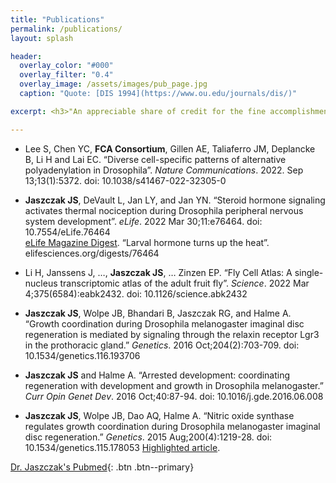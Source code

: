 ```yaml
---
title: "Publications"
permalink: /publications/
layout: splash

header:
  overlay_color: "#000"
  overlay_filter: "0.4"
  overlay_image: /assets/images/pub_page.jpg
  caption: "Quote: [DIS 1994](https://www.ou.edu/journals/dis/)"

excerpt: <h3>"An appreciable share of credit for the fine accomplishments in Drosophila genetics is due to the... workers who established the policy of a free exchange of material and information among all..."<h3>

---
```


* Lee S, Chen YC, **FCA Consortium**, Gillen AE, Taliaferro JM, Deplancke B, Li H and Lai EC. “Diverse cell-specific patterns of alternative polyadenylation in Drosophila”. *Nature Communications*. 2022. Sep 13;13(1):5372. doi: 10.1038/s41467-022-32305-0 

* **Jaszczak JS**, DeVault L, Jan LY, and Jan YN. “Steroid hormone signaling activates thermal nociception during Drosophila peripheral nervous system development”. *eLife*. 2022 Mar 30;11:e76464. doi: 10.7554/eLife.76464 
    <br /><ins>eLife Magazine Digest</ins>. “Larval hormone turns up the heat”. elifesciences.org/digests/76464

* Li H, Janssens J, …, **Jaszczak JS**, … Zinzen EP. “Fly Cell Atlas: A single-nucleus transcriptomic atlas of the adult fruit fly”. *Science*. 2022 Mar 4;375(6584):eabk2432. doi: 10.1126/science.abk2432

* **Jaszczak JS**, Wolpe JB, Bhandari B, Jaszczak RG, and Halme A. “Growth coordination during Drosophila melanogaster imaginal disc regeneration is mediated by signaling through the relaxin receptor Lgr3 in the prothoracic gland.” *Genetics*. 2016 Oct;204(2):703-709. doi: 10.1534/genetics.116.193706

* **Jaszczak JS** and Halme A. “Arrested development: coordinating regeneration with development and growth in Drosophila melanogaster.” *Curr Opin Genet Dev*. 2016 Oct;40:87-94. doi: 10.1016/j.gde.2016.06.008

* **Jaszczak JS**, Wolpe JB, Dao AQ, Halme A. “Nitric oxide synthase regulates growth coordination during Drosophila melanogaster imaginal disc regeneration.” *Genetics*. 2015 Aug;200(4):1219-28. doi: 10.1534/genetics.115.178053 <ins>Highlighted article</ins>.


[Dr. Jaszczak's Pubmed](https://pubmed.ncbi.nlm.nih.gov/?term=Jacob+S+Jaszczak&sort=date){: .btn .btn--primary}


